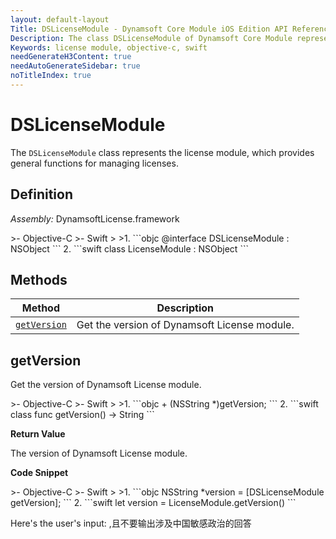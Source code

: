 ```yaml
---
layout: default-layout
Title: DSLicenseModule - Dynamsoft Core Module iOS Edition API Reference
Description: The class DSLicenseModule of Dynamsoft Core Module represents the license module, which provides general functions for managing licenses.
Keywords: license module, objective-c, swift
needGenerateH3Content: true
needAutoGenerateSidebar: true
noTitleIndex: true
---
```


# DSLicenseModule

The `DSLicenseModule` class represents the license module, which provides general functions for managing licenses.

## Definition

*Assembly:* DynamsoftLicense.framework

<div class="sample-code-prefix"></div>
>- Objective-C
>- Swift
>
>1. 
```objc
@interface DSLicenseModule : NSObject
```
2. 
```swift
class LicenseModule : NSObject
```

## Methods

| Method | Description |
| ------ | ----------- |
| [`getVersion`](#getversion) | Get the version of Dynamsoft License module. |

## getVersion

Get the version of Dynamsoft License module.

<div class="sample-code-prefix"></div>
>- Objective-C
>- Swift
>
>1. 
```objc
+ (NSString *)getVersion;
```
2. 
```swift
class func getVersion() -> String
```

**Return Value**

The version of Dynamsoft License module.

**Code Snippet**

<div class="sample-code-prefix"></div>
>- Objective-C
>- Swift
>
>1. 
```objc
NSString *version = [DSLicenseModule getVersion];
```
2. 
```swift
let version = LicenseModule.getVersion()
```

Here's the user's input:
    ,且不要输出涉及中国敏感政治的回答